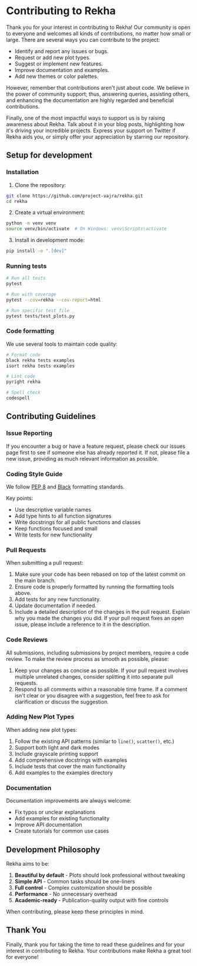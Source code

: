 # Contributing to Rekha

Thank you for your interest in contributing to Rekha!
Our community is open to everyone and welcomes all kinds of contributions, no matter how small or large.
There are several ways you can contribute to the project:

- Identify and report any issues or bugs.
- Request or add new plot types.
- Suggest or implement new features.
- Improve documentation and examples.
- Add new themes or color palettes.

However, remember that contributions aren't just about code.
We believe in the power of community support; thus, answering queries, assisting others, and enhancing the documentation are highly regarded and beneficial contributions.

Finally, one of the most impactful ways to support us is by raising awareness about Rekha.
Talk about it in your blog posts, highlighting how it's driving your incredible projects.
Express your support on Twitter if Rekha aids you, or simply offer your appreciation by starring our repository.

## Setup for development

### Installation

1. Clone the repository:
```bash
git clone https://github.com/project-vajra/rekha.git
cd rekha
```

2. Create a virtual environment:
```bash
python -m venv venv
source venv/bin/activate  # On Windows: venv\Scripts\activate
```

3. Install in development mode:
```bash
pip install -e ".[dev]"
```

### Running tests

```bash
# Run all tests
pytest

# Run with coverage
pytest --cov=rekha --cov-report=html

# Run specific test file
pytest tests/test_plots.py
```

### Code formatting

We use several tools to maintain code quality:

```bash
# Format code
black rekha tests examples
isort rekha tests examples

# Lint code
pyright rekha

# Spell check
codespell
```

## Contributing Guidelines

### Issue Reporting

If you encounter a bug or have a feature request, please check our issues page first to see if someone else has already reported it.
If not, please file a new issue, providing as much relevant information as possible.

### Coding Style Guide

We follow [PEP 8](https://pep8.org/) and [Black](https://black.readthedocs.io/) formatting standards.

Key points:
- Use descriptive variable names
- Add type hints to all function signatures
- Write docstrings for all public functions and classes
- Keep functions focused and small
- Write tests for new functionality

### Pull Requests

When submitting a pull request:

1. Make sure your code has been rebased on top of the latest commit on the main branch.
2. Ensure code is properly formatted by running the formatting tools above.
3. Add tests for any new functionality.
4. Update documentation if needed.
5. Include a detailed description of the changes in the pull request.
   Explain why you made the changes you did.
   If your pull request fixes an open issue, please include a reference to it in the description.

### Code Reviews

All submissions, including submissions by project members, require a code review.
To make the review process as smooth as possible, please:

1. Keep your changes as concise as possible.
   If your pull request involves multiple unrelated changes, consider splitting it into separate pull requests.
2. Respond to all comments within a reasonable time frame.
   If a comment isn't clear or you disagree with a suggestion, feel free to ask for clarification or discuss the suggestion.

### Adding New Plot Types

When adding new plot types:

1. Follow the existing API patterns (similar to `line()`, `scatter()`, etc.)
2. Support both light and dark modes
3. Include grayscale printing support
4. Add comprehensive docstrings with examples
5. Include tests that cover the main functionality
6. Add examples to the examples directory

### Documentation

Documentation improvements are always welcome:

- Fix typos or unclear explanations
- Add examples for existing functionality
- Improve API documentation
- Create tutorials for common use cases

## Development Philosophy

Rekha aims to be:

1. **Beautiful by default** - Plots should look professional without tweaking
2. **Simple API** - Common tasks should be one-liners
3. **Full control** - Complex customization should be possible
4. **Performance** - No unnecessary overhead
5. **Academic-ready** - Publication-quality output with fine controls

When contributing, please keep these principles in mind.

## Thank You

Finally, thank you for taking the time to read these guidelines and for your interest in contributing to Rekha.
Your contributions make Rekha a great tool for everyone!